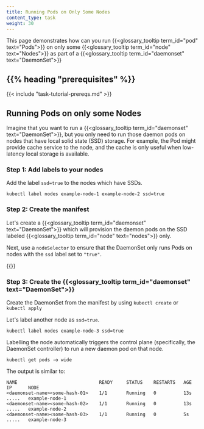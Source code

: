```yaml
---
title: Running Pods on Only Some Nodes
content_type: task
weight: 30
---
```

<!-- overview -->

This page demonstrates how can you run {{<glossary_tooltip term_id="pod" text="Pods">}} on only some {{<glossary_tooltip term_id="node" text="Nodes">}} as part of a {{<glossary_tooltip term_id="daemonset" text="DaemonSet">}}

## {{% heading "prerequisites" %}}

{{< include "task-tutorial-prereqs.md" >}}

## Running Pods on only some Nodes

Imagine that you want to run a {{<glossary_tooltip term_id="daemonset" text="DaemonSet">}}, but you only need to run those daemon pods
on nodes that have local solid state (SSD) storage. For example, the Pod might provide cache service to the
node, and the cache is only useful when low-latency local storage is available.

### Step 1: Add labels to your nodes

Add the label `ssd=true` to the nodes which have SSDs.

```shell
kubectl label nodes example-node-1 example-node-2 ssd=true
```

### Step 2: Create the manifest

Let's create a {{<glossary_tooltip term_id="daemonset" text="DaemonSet">}} which will provision the daemon pods on the SSD labeled {{<glossary_tooltip term_id="node" text="nodes">}} only.


Next, use a `nodeSelector` to ensure that the DaemonSet only runs Pods on nodes
with the `ssd` label set to `"true"`.

{{<codenew file="controllers/daemonset-label-selector.yaml">}}

### Step 3: Create the {{<glossary_tooltip term_id="daemonset" text="DaemonSet">}}

Create the DaemonSet from the manifest by using `kubectl create` or `kubectl apply`

Let's label another node as `ssd=true`.

```shell
kubectl label nodes example-node-3 ssd=true
```

Labelling the node automatically triggers the control plane (specifically, the DaemonSet controller)
to run a new daemon pod on that node.

```shell
kubectl get pods -o wide
```
The output is similar to:

```
NAME                              READY     STATUS    RESTARTS   AGE    IP      NODE
<daemonset-name><some-hash-01>    1/1       Running   0          13s    .....   example-node-1
<daemonset-name><some-hash-02>    1/1       Running   0          13s    .....   example-node-2
<daemonset-name><some-hash-03>    1/1       Running   0          5s     .....   example-node-3
```
